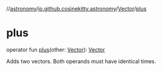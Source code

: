 //[astronomy](../../../index.md)/[io.github.cosinekitty.astronomy](../index.md)/[Vector](index.md)/[plus](plus.md)

# plus

operator fun [plus](plus.md)(other: [Vector](index.md)): [Vector](index.md)

Adds two vectors. Both operands must have identical times.
